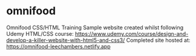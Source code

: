 # omnifood
Omnifood CSS/HTML Training
Sample website created whilst following Udemy HTML/CSS course:
https://www.udemy.com/course/design-and-develop-a-killer-website-with-html5-and-css3/ 
Completed site hosted at:
https://omnifood-leechambers.netlify.app

